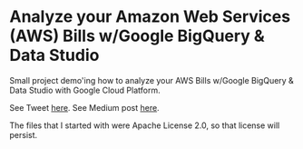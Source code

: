 # Analyze your Amazon Web Services (AWS) Bills w/Google BigQuery & Data Studio
Small project demo'ing how to analyze your AWS Bills w/Google BigQuery & Data Studio with Google Cloud Platform.

See Tweet [here](https://twitter.com/mediocrity/status/...).
See Medium post [here](https://medium.com/@mediocrity/...).


The files that I started with were Apache License 2.0, so that license will persist.
